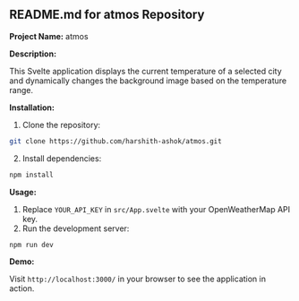 ## README.md for atmos Repository

**Project Name:** atmos

**Description:**

This Svelte application displays the current temperature of a selected city and dynamically changes the background image based on the temperature range.

**Installation:**

1. Clone the repository:

```bash
git clone https://github.com/harshith-ashok/atmos.git
```

2. Install dependencies:

```bash
npm install
```

**Usage:**

1. Replace `YOUR_API_KEY` in `src/App.svelte` with your OpenWeatherMap API key.
2. Run the development server:

```bash
npm run dev
```

**Demo:**

Visit `http://localhost:3000/` in your browser to see the application in action.
